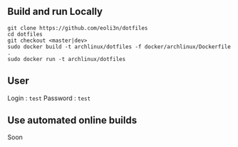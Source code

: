 ## Build and run Locally
```
git clone https://github.com/eoli3n/dotfiles
cd dotfiles
git checkout <master|dev>
sudo docker build -t archlinux/dotfiles -f docker/archlinux/Dockerfile .
sudo docker run -t archlinux/dotfiles
```

## User
Login : ``test``
Password : ``test``

## Use automated online builds
Soon
